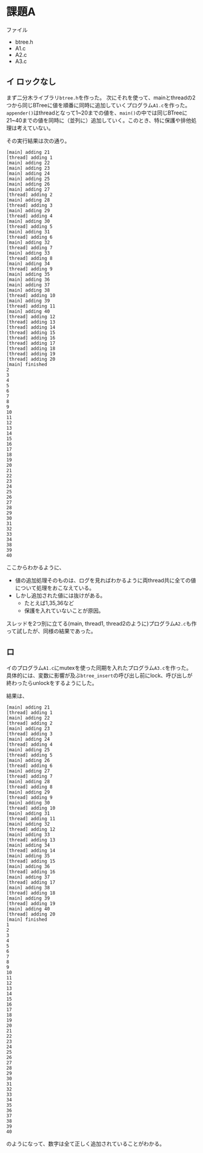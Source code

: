 # 課題A
ファイル
- btree.h
- A1.c
- A2.c
- A3.c

## イ ロックなし
まず二分木ライブラリ`btree.h`を作った。
次にそれを使って、mainとthreadの2つから同じBTreeに値を順番に同時に追加していくプログラム`A1.c`を作った。`appender()`はthreadとなって1~20までの値を、`main()`の中では同じBTreeに21~40までの値を同時に（並列に）追加していく。このとき、特に保護や排他処理は考えていない。

その実行結果は次の通り。

``` 
[main] adding 21
[thread] adding 1
[main] adding 22
[main] adding 23
[main] adding 24
[main] adding 25
[main] adding 26
[main] adding 27
[thread] adding 2
[main] adding 28
[thread] adding 3
[main] adding 29
[thread] adding 4
[main] adding 30
[thread] adding 5
[main] adding 31
[thread] adding 6
[main] adding 32
[thread] adding 7
[main] adding 33
[thread] adding 8
[main] adding 34
[thread] adding 9
[main] adding 35
[main] adding 36
[main] adding 37
[main] adding 38
[thread] adding 10
[main] adding 39
[thread] adding 11
[main] adding 40
[thread] adding 12
[thread] adding 13
[thread] adding 14
[thread] adding 15
[thread] adding 16
[thread] adding 17
[thread] adding 18
[thread] adding 19
[thread] adding 20
[main] finished
2
3
4
5
6
7
8
9
10
11
12
13
14
15
16
17
18
19
20
21
22
23
24
25
26
27
28
29
30
31
32
33
34
38
39
40
```


ここからわかるように、
- 値の追加処理そのものは、ログを見ればわかるように両thread共に全ての値について処理をおこなえている。
- しかし追加された値には抜けがある。
  - たとえば1,35,36など
  - 保護を入れていないことが原因。


スレッドを2つ別に立てる(main, thread1, thread2のように)プログラム`A2.c`も作って試したが、同様の結果であった。


## ロ
イのプログラム`A1.c`にmutexを使った同期を入れたプログラム`A3.c`を作った。
具体的には、変数に影響が及ぶ`btree_insert`の呼び出し前にlock、呼び出しが終わったらunlockをするようにした。

結果は、

``` text
[main] adding 21
[thread] adding 1
[main] adding 22
[thread] adding 2
[main] adding 23
[thread] adding 3
[main] adding 24
[thread] adding 4
[main] adding 25
[thread] adding 5
[main] adding 26
[thread] adding 6
[main] adding 27
[thread] adding 7
[main] adding 28
[thread] adding 8
[main] adding 29
[thread] adding 9
[main] adding 30
[thread] adding 10
[main] adding 31
[thread] adding 11
[main] adding 32
[thread] adding 12
[main] adding 33
[thread] adding 13
[main] adding 34
[thread] adding 14
[main] adding 35
[thread] adding 15
[main] adding 36
[thread] adding 16
[main] adding 37
[thread] adding 17
[main] adding 38
[thread] adding 18
[main] adding 39
[thread] adding 19
[main] adding 40
[thread] adding 20
[main] finished
1
2
3
4
5
6
7
8
9
10
11
12
13
14
15
16
17
18
19
20
21
22
23
24
25
26
27
28
29
30
31
32
33
34
35
36
37
38
39
40
```

のようになって、数字は全て正しく追加されていることがわかる。
